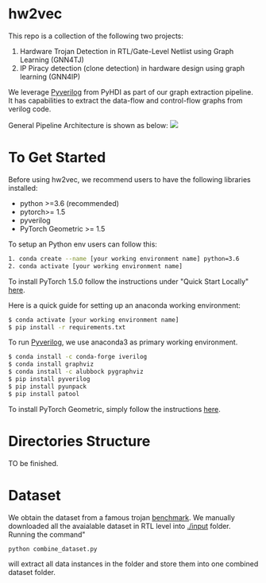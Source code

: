 # hw2vec

This repo is a collection of the following two projects:
1. Hardware Trojan Detection in RTL/Gate-Level Netlist using Graph Learning (GNN4TJ)
2. IP Piracy detection (clone detection) in hardware design using graph learning (GNN4IP)

We leverage [Pyverilog](https://github.com/PyHDI/Pyverilog) from PyHDI as part of our graph extraction pipeline. It has capabilities to extract the data-flow and control-flow graphs from verilog code.

General Pipeline Architecture is shown as below:
![](https://github.com/louisccc/hw2vec/blob/master/figures/pipeline.png?raw=true)

# To Get Started
Before using hw2vec, we recommend users to have the following libraries installed: 
  * python >=3.6 (recommended)
  * pytorch>= 1.5
  * pyverilog 
  * PyTorch Geometric >= 1.5

To setup an Python env users can follow this: 
```sh
1. conda create --name [your working environment name] python=3.6
2. conda activate [your working environment name]
```

To install PyTorch 1.5.0 follow the instructions under "Quick Start Locally" [here](http://pytorch.org/).

Here is a quick guide for setting up an anaconda working environment:
```sh
$ conda activate [your working environment name]
$ pip install -r requirements.txt
```

To run [Pyverilog](https://github.com/PyHDI/Pyverilog), we use anaconda3 as primary working environment.
```sh
$ conda install -c conda-forge iverilog
$ conda install graphviz
$ conda install -c alubbock pygraphviz
$ pip install pyverilog
$ pip install pyunpack
$ pip install patool
```

To install PyTorch Geometric, simply follow the instructions [here](https://pytorch-geometric.readthedocs.io/en/latest/notes/installation.html).

# Directories Structure 
TO be finished. 

# Dataset
We obtain the dataset from a famous trojan [benchmark](http://www.trust-hub.org/benchmarks/trojan). We manually downloaded all the avaialable dataset in RTL level into [./input](https://github.com/louisccc/hard_hard_graph/tree/master/input) folder. 
Running the command"
```python
python combine_dataset.py
```
will extract all data instances in the folder and store them into one combined dataset folder.
